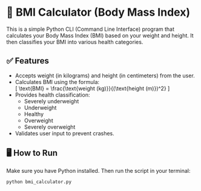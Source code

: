 # 🧮 BMI Calculator (Body Mass Index)

This is a simple Python CLI (Command Line Interface) program that calculates your Body Mass Index (BMI) based on your weight and height. It then classifies your BMI into various health categories.

## ✅ Features

- Accepts weight (in kilograms) and height (in centimeters) from the user.
- Calculates BMI using the formula:  
  \[
  \text{BMI} = \frac{\text{weight (kg)}}{(\text{height (m)})^2}
  \]
- Provides health classification:
  - Severely underweight
  - Underweight
  - Healthy
  - Overweight
  - Severely overweight
- Validates user input to prevent crashes.

## 🖥️ How to Run

Make sure you have Python installed. Then run the script in your terminal:

```bash
python bmi_calculator.py
